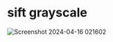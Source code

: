 # sift grayscale

![Screenshot 2024-04-16 021602](https://github.com/Shehab-Hegab/sift/assets/137138481/31f740fd-53df-4140-ad74-0b8c306665b0)
